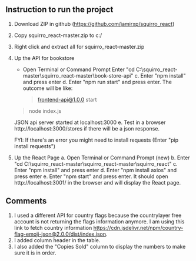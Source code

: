 ## Instruction to run the project

1. Download ZIP in github (https://github.com/jamirxp/squirro_react)
2. Copy squirro_react-master.zip to c:/
3. Right click and extract all for squirro_react-master.zip
4. Up the API for bookstore
   - Open Terminal or Command Prompt
 Enter "cd C:\squirro_react-master\squirro_react-master\book-store-api"
    c. Enter "npm install" and press enter
    d. Enter "npm run start" and press enter. The outcome will be like:
        > frontend-api@1.0.0 start
	> node index.js

	JSON api server started at localhost:3000
    e. Test in a browser http://localhost:3000/stores if there will be a json response.
	
    FYI: If there's an error you might need to install requests (Enter "pip install requests")
	
6. Up the React Page
    a. Open Terminal or Command Prompt (new)
    b. Enter "cd C:\squirro_react-master\squirro_react-master\squirro_react"
    c. Enter "npm install" and press enter
    d. Enter "npm install axios" and press enter
    e. Enter "npm start" and press enter. It should open http://localhost:3001/ in the browser and will display the React page.
	
## Comments

1. I used a different API for country flags because the countrylayer free account is not returning the flags information anymore. I am using this link to fetch country information https://cdn.jsdelivr.net/npm/country-flag-emoji-json@2.0.0/dist/index.json.
2. I added column header in the table. 
3. I also added the "Copies Sold" column to display the numbers to make sure it is in order. 


